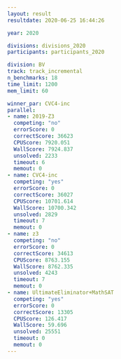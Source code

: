 ```yaml
---
layout: result
resultdate: 2020-06-25 16:44:26

year: 2020

divisions: divisions_2020
participants: participants_2020

division: BV
track: track_incremental
n_benchmarks: 18
time_limit: 1200
mem_limit: 60

winner_par: CVC4-inc
parallel:
- name: 2019-Z3
  competing: "no"
  errorScore: 0
  correctScore: 36623
  CPUScore: 7920.051
  WallScore: 7924.837
  unsolved: 2233
  timeout: 6
  memout: 0
- name: CVC4-inc
  competing: "yes"
  errorScore: 0
  correctScore: 36027
  CPUScore: 10701.614
  WallScore: 10700.342
  unsolved: 2829
  timeout: 7
  memout: 0
- name: z3
  competing: "no"
  errorScore: 0
  correctScore: 34613
  CPUScore: 8763.155
  WallScore: 8762.335
  unsolved: 4243
  timeout: 7
  memout: 0
- name: UltimateEliminator+MathSAT
  competing: "yes"
  errorScore: 0
  correctScore: 13305
  CPUScore: 126.417
  WallScore: 59.696
  unsolved: 25551
  timeout: 0
  memout: 0
---
```

